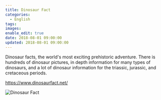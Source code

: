 ```yaml
---
title: Dinosaur Fact
categories:
  - English
tags:
images:
enable_edit: true
date: 2018-08-01 09:00:00
updated: 2018-08-01 09:00:00
---
```

Dinosaur facts, the world's most exciting prehistoric adventure. There is hundreds of dinosaur pictures, in depth information for many types of dinosaurs, and a lot of dinosaur information for the triassic, jurassic, and cretaceous periods.

https://www.dinosaurfact.net/

![Dinosaur Fact](https://www.dinosaurfact.net/images/banner.jpg)
